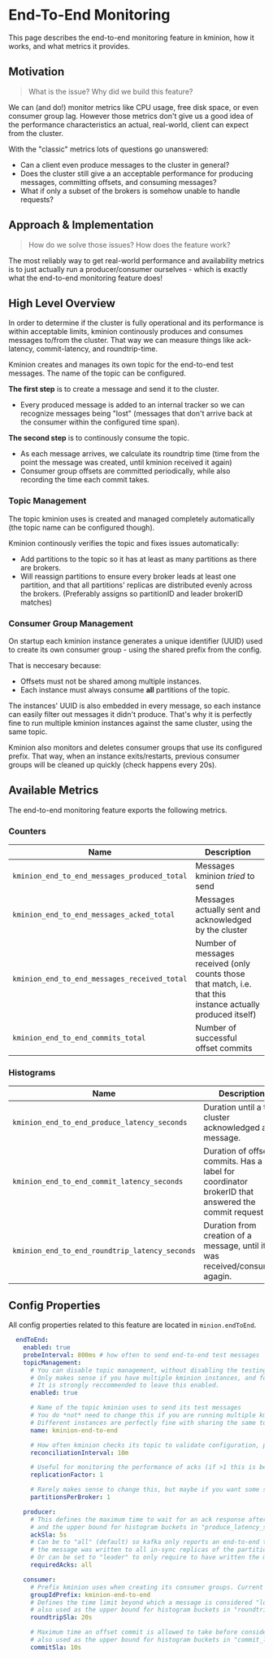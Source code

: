 # End-To-End Monitoring

This page describes the end-to-end monitoring feature in kminion, how it works, and what metrics it provides.

## Motivation
> What is the issue? Why did we build this feature?

We can (and do!) monitor metrics like CPU usage, free disk space, or even consumer group lag.
However those metrics don't give us a good idea of the performance characteristics an actual, real-world, client can expect from the cluster.

With the "classic" metrics lots of questions go unanswered: 
- Can a client even produce messages to the cluster in general? 
- Does the cluster still give a an acceptable performance for producing messages, committing offsets, and consuming messages? 
- What if only a subset of the brokers is somehow unable to handle requests?

## Approach & Implementation
> How do we solve those issues? How does the feature work?

The most reliably way to get real-world performance and availability metrics is to just actually run a producer/consumer ourselves - which is exactly what the end-to-end monitoring feature does!

## High Level Overview
In order to determine if the cluster is fully operational and its performance is within acceptable limits, kminion continously produces and consumes messages to/from the cluster. That way we can measure things like ack-latency, commit-latency, and roundtrip-time.

Kminion creates and manages its own topic for the end-to-end test messages. The name of the topic can be configured.

**The first step** is to create a message and send it to the cluster.
- Every produced message is added to an internal tracker so we can recognize messages being "lost" (messages that don't arrive back at the consumer within the configured time span).

**The second step** is to continously consume the topic.
- As each message arrives, we calculate its roundtrip time (time from the point the message was created, until kminion received it again)
- Consumer group offsets are committed periodically, while also recording the time each commit takes.

### Topic Management
The topic kminion uses is created and managed completely automatically (the topic name can be configured though).

Kminion continously verifies the topic and fixes issues automatically:
- Add partitions to the topic so it has at least as many partitions as there are brokers.
- Will reassign partitions to ensure every broker leads at least one partition, and that all partitions' replicas are distributed evenly across the brokers. (Preferably assigns so partitionID and leader brokerID matches)


### Consumer Group Management
On startup each kminion instance generates a unique identifier (UUID) used to create its own consumer group - using the shared prefix from the config.

That is neccesary because:
- Offsets must not be shared among multiple instances.
- Each instance must always consume **all** partitions of the topic.

The instances' UUID is also embedded in every message, so each instance can easily filter out messages it didn't produce.
That's why it is perfectly fine to run multiple kminion instances against the same cluster, using the same topic.

Kminion also monitors and deletes consumer groups that use its configured prefix.
That way, when an instance exits/restarts, previous consumer groups will be cleaned up quickly (check happens every 20s).


## Available Metrics
The end-to-end monitoring feature exports the following metrics.

### Counters
| Name | Description |
| --- | --- |
| `kminion_end_to_end_messages_produced_total ` | Messages kminion *tried* to send |
| `kminion_end_to_end_messages_acked_total ` | Messages actually sent and acknowledged by the cluster |
| `kminion_end_to_end_messages_received_total ` | Number of messages received (only counts those that match, i.e. that this instance actually produced itself) |
| `kminion_end_to_end_commits_total` | Number of successful offset commits |


### Histograms
| Name | Description |
| --- | --- |
| `kminion_end_to_end_produce_latency_seconds ` | Duration until a the cluster acknowledged a message.  |
| `kminion_end_to_end_commit_latency_seconds` | Duration of offset commits. Has a label for coordinator brokerID that answered the commit request |
| `kminion_end_to_end_roundtrip_latency_seconds ` | Duration from creation of a message, until it was received/consumed agagin. |



## Config Properties
All config properties related to this feature are located in `minion.endToEnd`.

```yaml
  endToEnd:
    enabled: true
    probeInterval: 800ms # how often to send end-to-end test messages
    topicManagement:
      # You can disable topic management, without disabling the testing feature.
      # Only makes sense if you have multiple kminion instances, and for some reason only want one of them to create/configure the topic.
      # It is strongly reccommended to leave this enabled. 
      enabled: true

      # Name of the topic kminion uses to send its test messages
      # You do *not* need to change this if you are running multiple kminion instances on the same cluster.
      # Different instances are perfectly fine with sharing the same topic!
      name: kminion-end-to-end

      # How often kminion checks its topic to validate configuration, partition count, and partition assignments
      reconciliationInterval: 10m

      # Useful for monitoring the performance of acks (if >1 this is best combined with 'producer.requiredAcks' set to 'all')
      replicationFactor: 1

      # Rarely makes sense to change this, but maybe if you want some sort of cheap load test?
      partitionsPerBroker: 1

    producer:
      # This defines the maximum time to wait for an ack response after producing a message,
      # and the upper bound for histogram buckets in "produce_latency_seconds"
      ackSla: 5s
      # Can be to "all" (default) so kafka only reports an end-to-end test message as acknowledged if
      # the message was written to all in-sync replicas of the partition.
      # Or can be set to "leader" to only require to have written the message to its log.
      requiredAcks: all

    consumer:
      # Prefix kminion uses when creating its consumer groups. Current kminion instance id will be appended automatically
      groupIdPrefix: kminion-end-to-end
      # Defines the time limit beyond which a message is considered "lost" (failed the roundtrip),
      # also used as the upper bound for histogram buckets in "roundtrip_latency"
      roundtripSla: 20s

      # Maximum time an offset commit is allowed to take before considering it failed,
      # also used as the upper bound for histogram buckets in "commit_latency_seconds"
      commitSla: 10s
```

